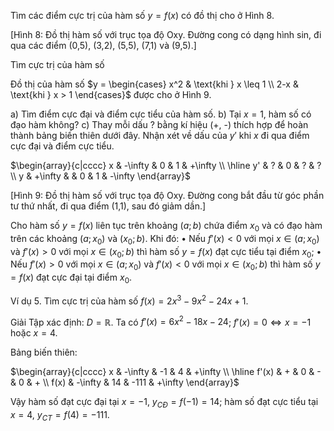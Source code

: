 Tìm các điểm cực trị của hàm số $y = f(x)$ có đồ thị cho ở Hình 8.

[Hình 8: Đồ thị hàm số với trục tọa độ Oxy. Đường cong có dạng hình sin, đi qua các điểm (0,5), (3,2), (5,5), (7,1) và (9,5).]

Tìm cực trị của hàm số

Đồ thị của hàm số $y = \begin{cases} x^2 & \text{khi } x \leq 1 \\ 2-x & \text{khi } x > 1 \end{cases}$ được cho ở Hình 9.

a) Tìm điểm cực đại và điểm cực tiểu của hàm số.
b) Tại $x = 1$, hàm số có đạo hàm không?
c) Thay mỗi dấu ? bằng kí hiệu (+, -) thích hợp để hoàn thành bảng biến thiên dưới đây. Nhận xét về dấu của $y'$ khi $x$ đi qua điểm cực đại và điểm cực tiểu.

$\begin{array}{c|cccc}
x & -\infty & 0 & 1 & +\infty \\
\hline
y' & ? & 0 & ? & ? \\
y & +\infty & & 0 & 1 & -\infty
\end{array}$

[Hình 9: Đồ thị hàm số với trục tọa độ Oxy. Đường cong bắt đầu từ góc phần tư thứ nhất, đi qua điểm (1,1), sau đó giảm dần.]

Cho hàm số $y = f(x)$ liên tục trên khoảng $(a; b)$ chứa điểm $x_0$ và có đạo hàm trên các khoảng $(a; x_0)$ và $(x_0; b)$. Khi đó:
• Nếu $f'(x) < 0$ với mọi $x \in (a; x_0)$ và $f'(x) > 0$ với mọi $x \in (x_0; b)$ thì hàm số $y = f(x)$ đạt cực tiểu tại điểm $x_0$;
• Nếu $f'(x) > 0$ với mọi $x \in (a; x_0)$ và $f'(x) < 0$ với mọi $x \in (x_0; b)$ thì hàm số $y = f(x)$ đạt cực đại tại điểm $x_0$.

Ví dụ 5. Tìm cực trị của hàm số $f(x) = 2x^3 - 9x^2 - 24x + 1$.

Giải
Tập xác định: $D = \mathbb{R}$.
Ta có $f'(x) = 6x^2 - 18x - 24$;
$f'(x) = 0 \Leftrightarrow x = -1$ hoặc $x = 4$.

Bảng biến thiên:

$\begin{array}{c|cccc}
x & -\infty & -1 & 4 & +\infty \\
\hline
f'(x) & + & 0 & - & 0 & + \\
f(x) & -\infty & 14 & -111 & +\infty
\end{array}$

Vậy hàm số đạt cực đại tại $x = -1$, $y_{CĐ} = f(-1) = 14$; hàm số đạt cực tiểu tại $x = 4$, $y_{CT} = f(4) = -111$.
